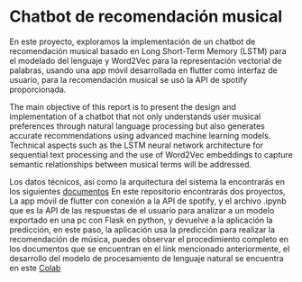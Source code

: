 # Chatbot de recomendación musical

En este proyecto, exploramos la implementación de un chatbot de recomendación musical basado en Long Short-Term Memory (LSTM) para el modelado del lenguaje y Word2Vec para la representación vectorial de palabras, usando una app móvil desarrollada en flutter como interfaz de usuario, para la recomendación musical se usó la API de spotify proporcionada.

The main objective of this report is to present the design and implementation of a chatbot that not only understands user musical preferences through natural language processing but also generates accurate recommendations using advanced machine learning models. Technical aspects such as the LSTM neural network architecture for sequential text processing and the use of Word2Vec embeddings to capture semantic relationships between musical terms will be addressed.

Los datos técnicos, asi como la arquitectura del sistema la encontrarás en los siguientes [documentos](https://drive.google.com/drive/folders/1VDLGGxlEe6hbf7UhNIPtDrcZnIEz7A5i?usp=sharing)
En este repositorio encontrarás dos proyectos, La app móvil de flutter con conexión a la API de spotify, y el archivo .ipynb que es la API de las respuestas de el usuario para analizar a un modelo exportado en una pc con Flask en python, y devuelve a la aplicación la predicción, en este paso, la aplicación usa la predicción para realizar la recomendación de música, puedes observar el procedimiento completo en los documentos que se encuentran en el link mencionado anteriormente, el desarrollo del modelo de procesamiento de lenguaje natural se encuentra en este [Colab](https://colab.research.google.com/drive/184Gx_XBRoO-0SHB1Zlr8uf_pMJhs8G-Y?usp=sharing)

